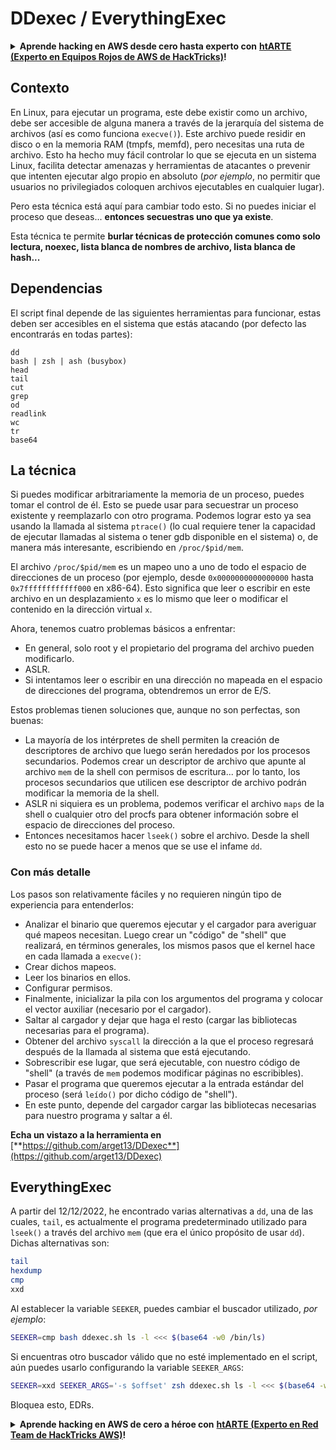 # DDexec / EverythingExec

<details>

<summary><strong>Aprende hacking en AWS desde cero hasta experto con</strong> <a href="https://training.hacktricks.xyz/courses/arte"><strong>htARTE (Experto en Equipos Rojos de AWS de HackTricks)</strong></a><strong>!</strong></summary>

Otras formas de apoyar a HackTricks:

* Si deseas ver tu **empresa anunciada en HackTricks** o **descargar HackTricks en PDF** ¡Consulta los [**PLANES DE SUSCRIPCIÓN**](https://github.com/sponsors/carlospolop)!
* Obtén la [**merchandising oficial de PEASS & HackTricks**](https://peass.creator-spring.com)
* Descubre [**La Familia PEASS**](https://opensea.io/collection/the-peass-family), nuestra colección exclusiva de [**NFTs**](https://opensea.io/collection/the-peass-family)
* **Únete al** 💬 [**grupo de Discord**](https://discord.gg/hRep4RUj7f) o al [**grupo de telegram**](https://t.me/peass) o **síguenos** en **Twitter** 🐦 [**@hacktricks_live**](https://twitter.com/hacktricks_live)**.**
* **Comparte tus trucos de hacking enviando PRs a los** [**HackTricks**](https://github.com/carlospolop/hacktricks) y [**HackTricks Cloud**](https://github.com/carlospolop/hacktricks-cloud) repositorios de github.

</details>

## Contexto

En Linux, para ejecutar un programa, este debe existir como un archivo, debe ser accesible de alguna manera a través de la jerarquía del sistema de archivos (así es como funciona `execve()`). Este archivo puede residir en disco o en la memoria RAM (tmpfs, memfd), pero necesitas una ruta de archivo. Esto ha hecho muy fácil controlar lo que se ejecuta en un sistema Linux, facilita detectar amenazas y herramientas de atacantes o prevenir que intenten ejecutar algo propio en absoluto (_por ejemplo_, no permitir que usuarios no privilegiados coloquen archivos ejecutables en cualquier lugar).

Pero esta técnica está aquí para cambiar todo esto. Si no puedes iniciar el proceso que deseas... **entonces secuestras uno que ya existe**.

Esta técnica te permite **burlar técnicas de protección comunes como solo lectura, noexec, lista blanca de nombres de archivo, lista blanca de hash...**

## Dependencias

El script final depende de las siguientes herramientas para funcionar, estas deben ser accesibles en el sistema que estás atacando (por defecto las encontrarás en todas partes):
```
dd
bash | zsh | ash (busybox)
head
tail
cut
grep
od
readlink
wc
tr
base64
```
## La técnica

Si puedes modificar arbitrariamente la memoria de un proceso, puedes tomar el control de él. Esto se puede usar para secuestrar un proceso existente y reemplazarlo con otro programa. Podemos lograr esto ya sea usando la llamada al sistema `ptrace()` (lo cual requiere tener la capacidad de ejecutar llamadas al sistema o tener gdb disponible en el sistema) o, de manera más interesante, escribiendo en `/proc/$pid/mem`.

El archivo `/proc/$pid/mem` es un mapeo uno a uno de todo el espacio de direcciones de un proceso (por ejemplo, desde `0x0000000000000000` hasta `0x7ffffffffffff000` en x86-64). Esto significa que leer o escribir en este archivo en un desplazamiento `x` es lo mismo que leer o modificar el contenido en la dirección virtual `x`.

Ahora, tenemos cuatro problemas básicos a enfrentar:

- En general, solo root y el propietario del programa del archivo pueden modificarlo.
- ASLR.
- Si intentamos leer o escribir en una dirección no mapeada en el espacio de direcciones del programa, obtendremos un error de E/S.

Estos problemas tienen soluciones que, aunque no son perfectas, son buenas:

- La mayoría de los intérpretes de shell permiten la creación de descriptores de archivo que luego serán heredados por los procesos secundarios. Podemos crear un descriptor de archivo que apunte al archivo `mem` de la shell con permisos de escritura... por lo tanto, los procesos secundarios que utilicen ese descriptor de archivo podrán modificar la memoria de la shell.
- ASLR ni siquiera es un problema, podemos verificar el archivo `maps` de la shell o cualquier otro del procfs para obtener información sobre el espacio de direcciones del proceso.
- Entonces necesitamos hacer `lseek()` sobre el archivo. Desde la shell esto no se puede hacer a menos que se use el infame `dd`.

### Con más detalle

Los pasos son relativamente fáciles y no requieren ningún tipo de experiencia para entenderlos:

- Analizar el binario que queremos ejecutar y el cargador para averiguar qué mapeos necesitan. Luego crear un "código" de "shell" que realizará, en términos generales, los mismos pasos que el kernel hace en cada llamada a `execve()`:
- Crear dichos mapeos.
- Leer los binarios en ellos.
- Configurar permisos.
- Finalmente, inicializar la pila con los argumentos del programa y colocar el vector auxiliar (necesario por el cargador).
- Saltar al cargador y dejar que haga el resto (cargar las bibliotecas necesarias para el programa).
- Obtener del archivo `syscall` la dirección a la que el proceso regresará después de la llamada al sistema que está ejecutando.
- Sobrescribir ese lugar, que será ejecutable, con nuestro código de "shell" (a través de `mem` podemos modificar páginas no escribibles).
- Pasar el programa que queremos ejecutar a la entrada estándar del proceso (será `leído()` por dicho código de "shell").
- En este punto, depende del cargador cargar las bibliotecas necesarias para nuestro programa y saltar a él.

**Echa un vistazo a la herramienta en** [**https://github.com/arget13/DDexec**](https://github.com/arget13/DDexec)

## EverythingExec

A partir del 12/12/2022, he encontrado varias alternativas a `dd`, una de las cuales, `tail`, es actualmente el programa predeterminado utilizado para `lseek()` a través del archivo `mem` (que era el único propósito de usar `dd`). Dichas alternativas son:
```bash
tail
hexdump
cmp
xxd
```
Al establecer la variable `SEEKER`, puedes cambiar el buscador utilizado, _por ejemplo_:
```bash
SEEKER=cmp bash ddexec.sh ls -l <<< $(base64 -w0 /bin/ls)
```
Si encuentras otro buscador válido que no esté implementado en el script, aún puedes usarlo configurando la variable `SEEKER_ARGS`:
```bash
SEEKER=xxd SEEKER_ARGS='-s $offset' zsh ddexec.sh ls -l <<< $(base64 -w0 /bin/ls)
```
Bloquea esto, EDRs.

<details>

<summary><strong>Aprende hacking en AWS de cero a héroe con</strong> <a href="https://training.hacktricks.xyz/courses/arte"><strong>htARTE (Experto en Red Team de HackTricks AWS)</strong></a><strong>!</strong></summary>

Otras formas de apoyar a HackTricks:

* Si deseas ver tu **empresa anunciada en HackTricks** o **descargar HackTricks en PDF** Consulta los [**PLANES DE SUSCRIPCIÓN**](https://github.com/sponsors/carlospolop)!
* Obtén el [**oficial PEASS & HackTricks swag**](https://peass.creator-spring.com)
* Descubre [**La Familia PEASS**](https://opensea.io/collection/the-peass-family), nuestra colección exclusiva de [**NFTs**](https://opensea.io/collection/the-peass-family)
* **Únete al** 💬 [**grupo de Discord**](https://discord.gg/hRep4RUj7f) o al [**grupo de telegram**](https://t.me/peass) o **síguenos** en **Twitter** 🐦 [**@hacktricks_live**](https://twitter.com/hacktricks_live)**.**
* **Comparte tus trucos de hacking enviando PRs a los** [**HackTricks**](https://github.com/carlospolop/hacktricks) y [**HackTricks Cloud**](https://github.com/carlospolop/hacktricks-cloud) repositorios de github.

</details>

